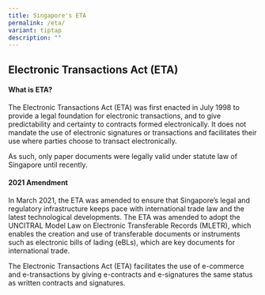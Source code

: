 ```yaml
---
title: Singapore's ETA
permalink: /eta/
variant: tiptap
description: ""
---
```

<h2><strong>Electronic Transactions Act (ETA)</strong></h2><p></p><h4><strong>What is ETA?</strong></h4><p>The Electronic Transactions Act (ETA) was first enacted in July 1998 to provide a legal foundation for electronic transactions, and to give predictability and certainty to contracts formed electronically. It does not mandate the use of electronic signatures or transactions and facilitates their use where parties choose to transact electronically.</p><p>As such, only paper documents were legally valid under statute law of Singapore until recently.</p><p></p><h4>2021 Amendment</h4><p>In March 2021, the ETA was amended to ensure that Singapore’s legal and regulatory infrastructure keeps pace with international trade law and the latest technological developments. The ETA was amended to adopt the UNCITRAL Model Law on Electronic Transferable Records (MLETR), which enables the creation and use of transferable documents or instruments such as electronic bills of lading (eBLs), which are key documents for international trade.</p><p>The Electronic Transactions Act (ETA) facilitates the use of e-commerce and e-transactions by giving e-contracts and e-signatures the same status as written contracts and signatures.</p><p></p>